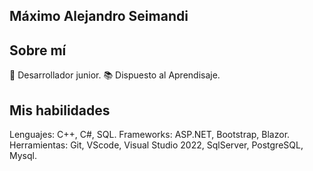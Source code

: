 ## Máximo Alejandro Seimandi
## Sobre mí
👾 Desarrollador junior.
📚 Dispuesto al Aprendisaje.
## Mis habilidades
Lenguajes: C++, C#, SQL.
Frameworks: ASP.NET, Bootstrap, Blazor.
Herramientas: Git, VScode, Visual Studio 2022, SqlServer, PostgreSQL, Mysql.
